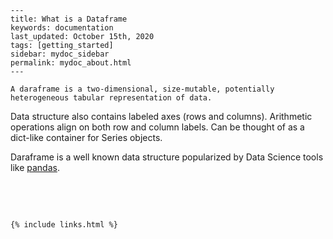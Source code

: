 
    ---
    title: What is a Dataframe
    keywords: documentation
    last_updated: October 15th, 2020
    tags: [getting_started]
    sidebar: mydoc_sidebar
    permalink: mydoc_about.html
    ---

    A daraframe is a two-dimensional, size-mutable, potentially heterogeneous tabular representation of data.

Data structure also contains labeled axes (rows and columns). Arithmetic operations align on both row and column labels. Can be thought of as a dict-like container for Series objects. 

Daraframe is a well known data structure popularized by Data Science tools like [pandas](https://www.askdata.com/knowledge-pills/what-is-pandas).

  


‍

‍



    {% include links.html %}

    